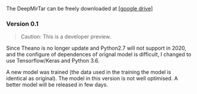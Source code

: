 
The DeepMirTar can be freely downloaded at [[google drive]](https://drive.google.com/file/d/1LqOhB_Z0-CTJZD3Tnh3V6tDCoqBkhDGs/view?usp=sharing)

### Version 0.1

> Caution: This is a developer preview. 

Since Theano is no longer update and Python2.7 will not support in 2020, and the configure of dependences of orignal model is difficult, I changed to use Tensorflow/Keras and Python 3.6. 

A new model was trained (the data used in the training the model is identical as original). The model in this version is not well optimised. A better model will be released in few days. 
